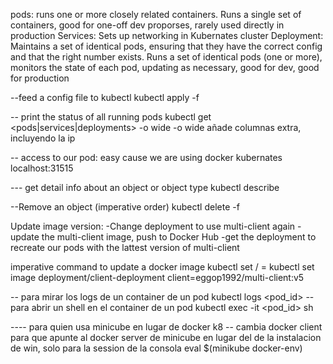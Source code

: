 pods: runs one or more closely related containers.  Runs a single set of containers, good for one-off dev proporses, rarely used directly in production
Services: Sets up networking in Kubernates cluster
Deployment: Maintains a set of identical pods, ensuring that they have the correct config and that the right number exists. Runs a set of identical pods (one or more), monitors the state of each pod, updating as necessary, good for dev, good for production


--feed a config file to kubectl
kubectl apply -f <filename>

-- print the status of all running pods
kubectl get <pods|services|deployments> -o wide
-o wide añade columnas extra, incluyendo la ip

-- access to our pod: easy cause we are using docker kubernates
localhost:31515

--- get detail info about an object or object type
kubectl describe <objectType> <objectName>

--Remove an object (imperative order)
kubectl delete -f <configFile>

Update image version:
-Change deployment to use multi-client again
-update the multi-client image, push to Docker Hub
-get the deployment to recreate our pods with the lattest version of multi-client

imperative command to update a docker image
kubectl set <propertyName> <objectType>/<objectName> <containerName> = <New property>
kubectl set image deployment/client-deployment client=eggop1992/multi-client:v5

-- para mirar los logs de un container de un pod
kubectl logs <pod_id> 
-- para abrir un shell en el container de un pod
kubectl exec -it <pod_id> sh 


---- para quien usa minicube en lugar de docker k8
-- cambia docker client para que apunte al docker server de minicube en lugar del de la instalacion de win, solo para la session de la consola
eval $(minikube docker-env)